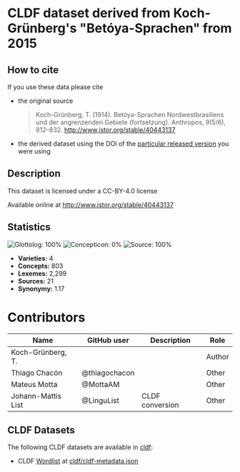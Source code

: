 # CLDF dataset derived from Koch-Grünberg's "Betóya-Sprachen" from 2015

## How to cite

If you use these data please cite
- the original source
  > Koch-Grünberg, T. (1914). Betóya-Sprachen Nordwestbrasiliens und der angrenzenden Gebiete (fortsetzung). Anthropos, 9(5/6), 812–832. http://www.jstor.org/stable/40443137
- the derived dataset using the DOI of the [particular released version](../../releases/) you were using

## Description


This dataset is licensed under a CC-BY-4.0 license

Available online at http://www.jstor.org/stable/40443137

## Statistics


![Glottolog: 100%](https://img.shields.io/badge/Glottolog-100%25-brightgreen.svg "Glottolog: 100%")
![Concepticon: 0%](https://img.shields.io/badge/Concepticon-0%25-red.svg "Concepticon: 0%")
![Source: 100%](https://img.shields.io/badge/Source-100%25-brightgreen.svg "Source: 100%")

- **Varieties:** 4
- **Concepts:** 803
- **Lexemes:** 2,299
- **Sources:** 21
- **Synonymy:** 1.17

# Contributors

Name | GitHub user | Description | Role |
--- | --- | --- | --- |
Koch-Grünberg, T. | | | Author
Thiago Chacón | @thiagochacon | | Other
Mateus Motta | @MottaAM | | Other
Johann-Mattis List | @LinguList| CLDF conversion | Other




## CLDF Datasets

The following CLDF datasets are available in [cldf](cldf):

- CLDF [Wordlist](https://github.com/cldf/cldf/tree/master/modules/Wordlist) at [cldf/cldf-metadata.json](cldf/cldf-metadata.json)